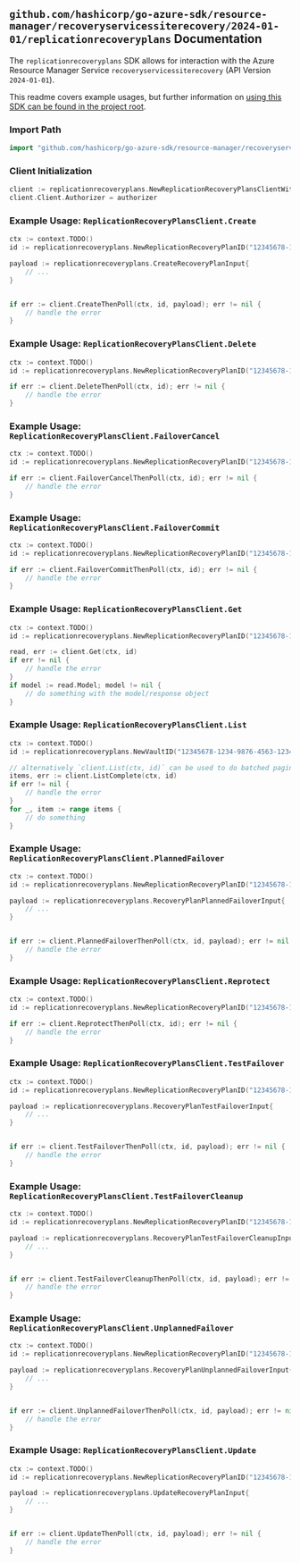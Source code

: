 
## `github.com/hashicorp/go-azure-sdk/resource-manager/recoveryservicessiterecovery/2024-01-01/replicationrecoveryplans` Documentation

The `replicationrecoveryplans` SDK allows for interaction with the Azure Resource Manager Service `recoveryservicessiterecovery` (API Version `2024-01-01`).

This readme covers example usages, but further information on [using this SDK can be found in the project root](https://github.com/hashicorp/go-azure-sdk/tree/main/docs).

### Import Path

```go
import "github.com/hashicorp/go-azure-sdk/resource-manager/recoveryservicessiterecovery/2024-01-01/replicationrecoveryplans"
```


### Client Initialization

```go
client := replicationrecoveryplans.NewReplicationRecoveryPlansClientWithBaseURI("https://management.azure.com")
client.Client.Authorizer = authorizer
```


### Example Usage: `ReplicationRecoveryPlansClient.Create`

```go
ctx := context.TODO()
id := replicationrecoveryplans.NewReplicationRecoveryPlanID("12345678-1234-9876-4563-123456789012", "example-resource-group", "vaultValue", "replicationRecoveryPlanValue")

payload := replicationrecoveryplans.CreateRecoveryPlanInput{
	// ...
}


if err := client.CreateThenPoll(ctx, id, payload); err != nil {
	// handle the error
}
```


### Example Usage: `ReplicationRecoveryPlansClient.Delete`

```go
ctx := context.TODO()
id := replicationrecoveryplans.NewReplicationRecoveryPlanID("12345678-1234-9876-4563-123456789012", "example-resource-group", "vaultValue", "replicationRecoveryPlanValue")

if err := client.DeleteThenPoll(ctx, id); err != nil {
	// handle the error
}
```


### Example Usage: `ReplicationRecoveryPlansClient.FailoverCancel`

```go
ctx := context.TODO()
id := replicationrecoveryplans.NewReplicationRecoveryPlanID("12345678-1234-9876-4563-123456789012", "example-resource-group", "vaultValue", "replicationRecoveryPlanValue")

if err := client.FailoverCancelThenPoll(ctx, id); err != nil {
	// handle the error
}
```


### Example Usage: `ReplicationRecoveryPlansClient.FailoverCommit`

```go
ctx := context.TODO()
id := replicationrecoveryplans.NewReplicationRecoveryPlanID("12345678-1234-9876-4563-123456789012", "example-resource-group", "vaultValue", "replicationRecoveryPlanValue")

if err := client.FailoverCommitThenPoll(ctx, id); err != nil {
	// handle the error
}
```


### Example Usage: `ReplicationRecoveryPlansClient.Get`

```go
ctx := context.TODO()
id := replicationrecoveryplans.NewReplicationRecoveryPlanID("12345678-1234-9876-4563-123456789012", "example-resource-group", "vaultValue", "replicationRecoveryPlanValue")

read, err := client.Get(ctx, id)
if err != nil {
	// handle the error
}
if model := read.Model; model != nil {
	// do something with the model/response object
}
```


### Example Usage: `ReplicationRecoveryPlansClient.List`

```go
ctx := context.TODO()
id := replicationrecoveryplans.NewVaultID("12345678-1234-9876-4563-123456789012", "example-resource-group", "vaultValue")

// alternatively `client.List(ctx, id)` can be used to do batched pagination
items, err := client.ListComplete(ctx, id)
if err != nil {
	// handle the error
}
for _, item := range items {
	// do something
}
```


### Example Usage: `ReplicationRecoveryPlansClient.PlannedFailover`

```go
ctx := context.TODO()
id := replicationrecoveryplans.NewReplicationRecoveryPlanID("12345678-1234-9876-4563-123456789012", "example-resource-group", "vaultValue", "replicationRecoveryPlanValue")

payload := replicationrecoveryplans.RecoveryPlanPlannedFailoverInput{
	// ...
}


if err := client.PlannedFailoverThenPoll(ctx, id, payload); err != nil {
	// handle the error
}
```


### Example Usage: `ReplicationRecoveryPlansClient.Reprotect`

```go
ctx := context.TODO()
id := replicationrecoveryplans.NewReplicationRecoveryPlanID("12345678-1234-9876-4563-123456789012", "example-resource-group", "vaultValue", "replicationRecoveryPlanValue")

if err := client.ReprotectThenPoll(ctx, id); err != nil {
	// handle the error
}
```


### Example Usage: `ReplicationRecoveryPlansClient.TestFailover`

```go
ctx := context.TODO()
id := replicationrecoveryplans.NewReplicationRecoveryPlanID("12345678-1234-9876-4563-123456789012", "example-resource-group", "vaultValue", "replicationRecoveryPlanValue")

payload := replicationrecoveryplans.RecoveryPlanTestFailoverInput{
	// ...
}


if err := client.TestFailoverThenPoll(ctx, id, payload); err != nil {
	// handle the error
}
```


### Example Usage: `ReplicationRecoveryPlansClient.TestFailoverCleanup`

```go
ctx := context.TODO()
id := replicationrecoveryplans.NewReplicationRecoveryPlanID("12345678-1234-9876-4563-123456789012", "example-resource-group", "vaultValue", "replicationRecoveryPlanValue")

payload := replicationrecoveryplans.RecoveryPlanTestFailoverCleanupInput{
	// ...
}


if err := client.TestFailoverCleanupThenPoll(ctx, id, payload); err != nil {
	// handle the error
}
```


### Example Usage: `ReplicationRecoveryPlansClient.UnplannedFailover`

```go
ctx := context.TODO()
id := replicationrecoveryplans.NewReplicationRecoveryPlanID("12345678-1234-9876-4563-123456789012", "example-resource-group", "vaultValue", "replicationRecoveryPlanValue")

payload := replicationrecoveryplans.RecoveryPlanUnplannedFailoverInput{
	// ...
}


if err := client.UnplannedFailoverThenPoll(ctx, id, payload); err != nil {
	// handle the error
}
```


### Example Usage: `ReplicationRecoveryPlansClient.Update`

```go
ctx := context.TODO()
id := replicationrecoveryplans.NewReplicationRecoveryPlanID("12345678-1234-9876-4563-123456789012", "example-resource-group", "vaultValue", "replicationRecoveryPlanValue")

payload := replicationrecoveryplans.UpdateRecoveryPlanInput{
	// ...
}


if err := client.UpdateThenPoll(ctx, id, payload); err != nil {
	// handle the error
}
```
